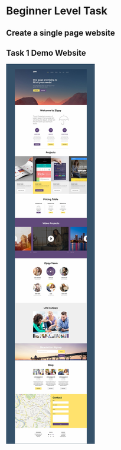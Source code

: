 # Beginner Level Task
## Create a single page website

## Task 1 Demo Website
![task 1 image](TASK_1.png)